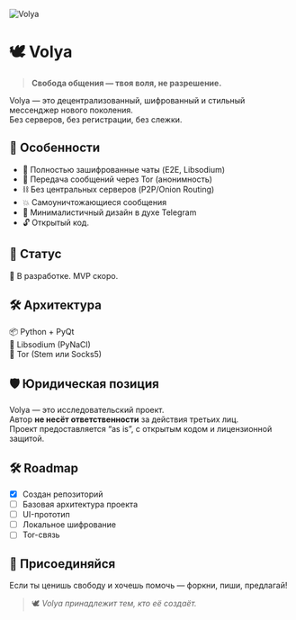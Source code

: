 ![Volya](https://github.com/user-attachments/assets/46203b9e-4f42-4a4a-96b2-167e892eb731)

# 🕊️ Volya

> **Свобода общения — твоя воля, не разрешение.**

Volya — это децентрализованный, шифрованный и стильный мессенджер нового поколения.  
Без серверов, без регистрации, без слежки.

## 🧩 Особенности

- 💬 Полностью зашифрованные чаты (E2E, Libsodium)
- 🧅 Передача сообщений через Tor (анонимность)
- ⛓️ Без центральных серверов (P2P/Onion Routing)
- 💥 Самоуничтожающиеся сообщения
- 🖤 Минималистичный дизайн в духе Telegram
- 🔓 Открытый код.

## 🚧 Статус

🚀 В разработке. MVP скоро.

## 🛠️ Архитектура

📦 Python + PyQt  
🔐 Libsodium (PyNaCl)  
🧅 Tor (Stem или Socks5)

## 🛡️ Юридическая позиция

Volya — это исследовательский проект.  
Автор **не несёт ответственности** за действия третьих лиц.  
Проект предоставляется “as is”, с открытым кодом и лицензионной защитой.

## 🛠️ Roadmap

- [x] Создан репозиторий
- [ ] Базовая архитектура проекта
- [ ] UI-прототип
- [ ] Локальное шифрование
- [ ] Tor-связь
## 🤝 Присоединяйся

Если ты ценишь свободу и хочешь помочь — форкни, пиши, предлагай!

> 🕊️ *Volya принадлежит тем, кто её создаёт.*
